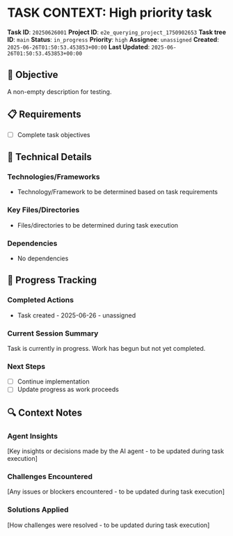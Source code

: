 # TASK CONTEXT: High priority task

**Task ID**: `20250626001`
**Project ID**: `e2e_querying_project_1750902653`
**Task tree ID**: `main`
**Status**: `in_progress`
**Priority**: `high`
**Assignee**: `unassigned`
**Created**: `2025-06-26T01:50:53.453853+00:00`
**Last Updated**: `2025-06-26T01:50:53.453853+00:00`

## 🎯 Objective
A non-empty description for testing.

## 📋 Requirements
- [ ] Complete task objectives

## 🔧 Technical Details
### Technologies/Frameworks
- Technology/Framework to be determined based on task requirements

### Key Files/Directories
- Files/directories to be determined during task execution

### Dependencies
- No dependencies

## 🚀 Progress Tracking
### Completed Actions
- Task created - 2025-06-26 - unassigned

### Current Session Summary
Task is currently in progress. Work has begun but not yet completed.

### Next Steps
- [ ] Continue implementation
- [ ] Update progress as work proceeds

## 🔍 Context Notes
### Agent Insights
[Key insights or decisions made by the AI agent - to be updated during task execution]

### Challenges Encountered
[Any issues or blockers encountered - to be updated during task execution]

### Solutions Applied
[How challenges were resolved - to be updated during task execution]

